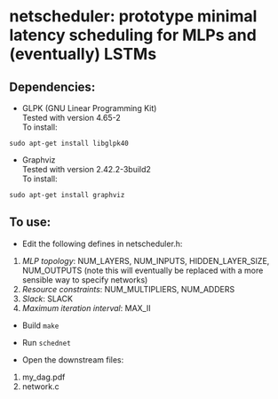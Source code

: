 # netscheduler: prototype minimal latency scheduling for MLPs and (eventually) LSTMs

## Dependencies:
- GLPK (GNU Linear Programming Kit)
\
Tested with version 4.65-2
\
To install:
```
sudo apt-get install libglpk40
```
- Graphviz
\
Tested with version 2.42.2-3build2
\
To install:
```
sudo apt-get install graphviz
```

## To use:
- Edit the following defines in netscheduler.h:
1. *MLP topology*: NUM_LAYERS, NUM_INPUTS, HIDDEN_LAYER_SIZE, NUM_OUTPUTS (note this will eventually be replaced with a more sensible way to specify networks)
2. *Resource constraints*: NUM_MULTIPLIERS, NUM_ADDERS
3. *Slack*: SLACK
4. *Maximum iteration interval*: MAX_II

- Build
`make`

- Run
`schednet`

- Open the downstream files:
1. my_dag.pdf
2. network.c
